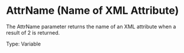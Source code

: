 # AttrName (Name of XML Attribute)

The AttrName parameter returns the name of an XML attribute when a result of 2 is returned.

Type: Variable
